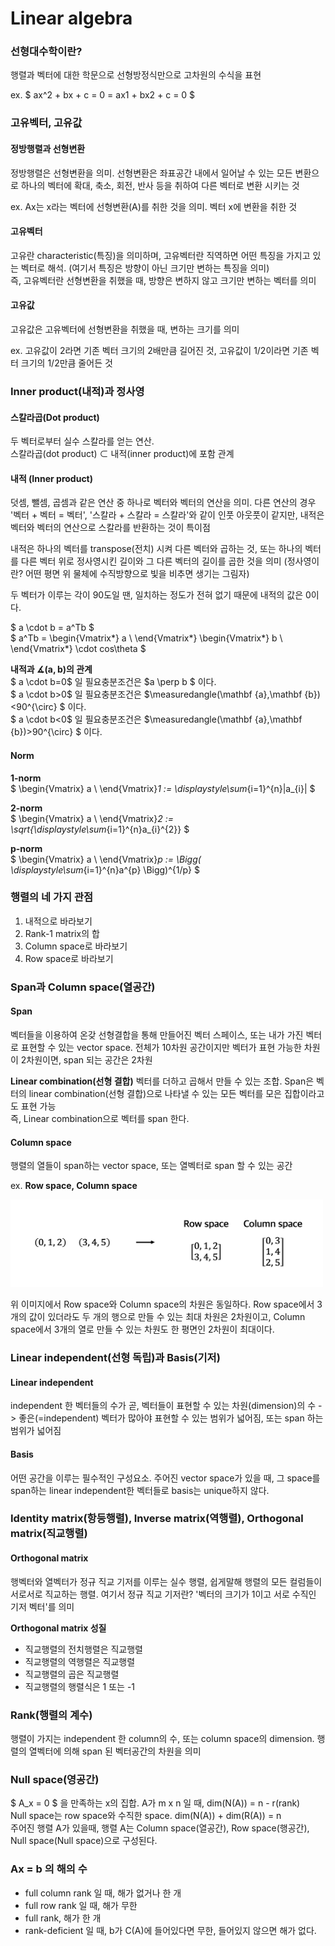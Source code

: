 # Linear algebra
### 선형대수학이란?  
행렬과 벡터에 대한 학문으로 선형방정식만으로 고차원의 수식을 표현  

ex. $ ax^2 + bx + c = 0 = ax1 + bx2 + c = 0 $  

### 고유벡터, 고유값

#### 정방행렬과 선형변환
정방행렬은 선형변환을 의미. 선형변환은 좌표공간 내에서 일어날 수 있는 모든 변환으로 하나의 벡터에 확대, 축소, 회전, 반사 등을 취하여 다른 벡터로 변환 시키는 것  

ex. Ax는 x라는 벡터에 선형변환(A)를 취한 것을 의미. 벡터 x에 변환을 취한 것

#### 고유벡터
고유란 characteristic(특징)을 의미하며, 고유벡터란 직역하면 어떤 특징을 가지고 있는 벡터로 해석. (여기서 특징은 방향이 아닌 크기만 변하는 특징을 의미)  
즉, 고유벡터란 선형변환을 취했을 때, 방향은 변하지 않고 크기만 변하는 벡터를 의미

#### 고유값
고유값은 고유벡터에 선형변환을 취했을 때, 변하는 크기를 의미  

ex. 고유값이 2라면 기존 벡터 크기의 2배만큼 길어진 것, 고유값이 1/2이라면 기존 벡터 크기의 1/2만큼 줄어든 것

### Inner product(내적)과 정사영
#### 스칼라곱(Dot product)
두 벡터로부터 실수 스칼라를 얻는 연산.  
스칼라곱(dot product) $\subset$ 내적(inner product)에 포함 관계  

#### 내적 (Inner product)  
덧셈, 뺄셈, 곱셈과 같은 연산 중 하나로 벡터와 벡터의 연산을 의미. 다른 연산의 경우 '벡터 + 벡터 = 벡터', '스칼라 + 스칼라 = 스칼라'와 같이 인풋 아웃풋이 같지만, 내적은 벡터와 벡터의 연산으로 스칼라를 반환하는 것이 특이점

내적은 하나의 벡터를 transpose(전치) 시켜 다른 벡터와 곱하는 것, 또는 하나의 벡터를 다른 벡터 위로 정사영시킨 길이와 그 다른 벡터의 길이를 곱한 것을 의미 (정사영이란? 어떤 평면 위 물체에 수직방향으로 빛을 비추면 생기는 그림자)  

두 벡터가 이루는 각이 90도일 땐, 일치하는 정도가 전혀 없기 때문에 내적의 값은 0이다.

$ a \cdot b = a^Tb $  
$ a^Tb = \begin{Vmatrix*} a \\ \end{Vmatrix*} \begin{Vmatrix*} b \\ \end{Vmatrix*} \cdot cos\theta $  

**내적과 $\measuredangle(\mathbf {a},\mathbf {b})$의 관계**  
$ a \cdot b=0$ 일 필요충분조건은 $a \perp b $ 이다.  
$ a \cdot b>0$ 일 필요충분조건은 $\measuredangle(\mathbf {a},\mathbf {b})<90^{\circ} $ 이다.  
$ a \cdot b<0$ 일 필요충분조건은 $\measuredangle(\mathbf {a},\mathbf {b})>90^{\circ} $ 이다.  

#### Norm
**1-norm**  
$ \begin{Vmatrix} a \\ \end{Vmatrix}_1 := \displaystyle\sum_{i=1}^{n}|a_{i}| $

**2-norm**  
$ \begin{Vmatrix} a \\ \end{Vmatrix}_2 := \sqrt{\displaystyle\sum_{i=1}^{n}a_{i}^{2}} $

**p-norm**  
$ \begin{Vmatrix} a \\ \end{Vmatrix}_p := \Bigg( \displaystyle\sum_{i=1}^{n}a^{p} \Bigg)^{1/p} $

### 행렬의 네 가지 관점
1. 내적으로 바라보기 
2. Rank-1 matrix의 합  
3. Column space로 바라보기  
4. Row space로 바라보기  

### Span과 Column space(열공간)
#### Span
벡터들을 이용하여 온갖 선형결합을 통해 만들어진 벡터 스페이스, 또는 내가 가진 벡터로 표현할 수 있는 vector space. 전체가 10차원 공간이지만 벡터가 표현 가능한 차원이 2차원이면, span 되는 공간은 2차원

**Linear combination(선형 결합)**
벡터를 더하고 곱해서 만들 수 있는 조합. Span은 벡터의 linear combination(선형 결합)으로 나타낼 수 있는 모든 벡터를 모은 집합이라고도 표현 가능  
즉, Linear combination으로 벡터를 span 한다.

#### Column space
행렬의 열들이 span하는 vector space, 또는 열벡터로 span 할 수 있는 공간  

ex. **Row space, Column space**
<p align="left"><img src=https://raw.githubusercontent.com/hyeongyuu/TIL/main/images/linear_algebra/column_space.png height="140px" width="500px"></p>

위 이미지에서 Row space와 Column space의 차원은 동일하다. Row space에서 3개의 값이 있더라도 두 개의 행으로 만들 수 있는 최대 차원은 2차원이고, Column space에서 3개의 열로 만들 수 있는 차원도 한 평면인 2차원이 최대이다.

### Linear independent(선형 독립)과 Basis(기저)
#### Linear independent
independent 한 벡터들의 수가 곧, 벡터들이 표현할 수 있는 차원(dimension)의 수 -> 좋은(=independent) 벡터가 많아야 표현할 수 있는 범위가 넓어짐, 또는 span 하는 범위가 넓어짐

#### Basis
어떤 공간을 이루는 필수적인 구성요소. 주어진 vector space가 있을 때, 그 space를 span하는 linear independent한 벡터들로 basis는 unique하지 않다.

### Identity matrix(항등행렬), Inverse matrix(역행렬), Orthogonal matrix(직교행렬)
#### Orthogonal matrix
행벡터와 열벡터가 정규 직교 기저를 이루는 실수 행렬, 쉽게말해 행렬의 모든 컬럼들이 서로서로 직교하는 행렬. 여기서 정규 직교 기저란? '벡터의 크기가 1이고 서로 수직인 기저 벡터'를 의미  

**Orthogonal matrix 성질**
- 직교행렬의 전치행렬은 직교행렬
- 직교행렬의 역행렬은 직교행렬
- 직교행렬의 곱은 직교행렬
- 직교행렬의 행렬식은 1 또는 -1

### Rank(행렬의 계수)
행렬이 가지는 independent 한 column의 수, 또는 column space의 dimension. 행렬의 열벡터에 의해 span 된 벡터공간의 차원을 의미

### Null space(영공간)
$ A_x = 0 $ 을 만족하는 x의 집합. A가 m x n 일 때, dim(N(A)) = n - r(rank)  
Null space는 row space와 수직한 space. dim(N(A)) + dim(R(A)) = n  
주어진 행렬 A가 있을때, 행렬 A는 Column space(열공간), Row space(행공간), Null space(Null space)으로 구성된다.

### Ax = b 의 해의 수
- full column rank 일 때, 해가 없거나 한 개
- full row rank 일 때, 해가 무한
- full rank, 해가 한 개
- rank-deficient 일 때, b가 C(A)에 들어있다면 무한, 들어있지 않으면 해가 없다.